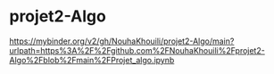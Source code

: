 # projet2-Algo
 
https://mybinder.org/v2/gh/NouhaKhouili/projet2-Algo/main?urlpath=https%3A%2F%2Fgithub.com%2FNouhaKhouili%2Fprojet2-Algo%2Fblob%2Fmain%2FProjet_algo.ipynb
